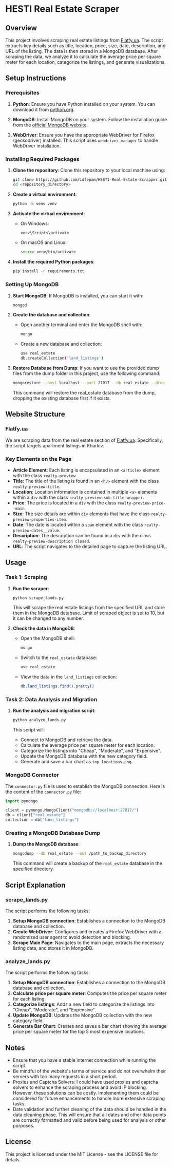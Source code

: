 # HESTI Real Estate Scraper

## Overview 

This project involves scraping real estate listings from [Flatfy.ua](https://flatfy.ua). The script extracts key details such as title, location, price, size, date, description, and URL of the listing. The data is then stored in a MongoDB database. After scraping the data, we analyze it to calculate the average price per square meter for each location, categorize the listings, and generate visualizations.

## Setup Instructions

### Prerequisites

1. **Python**: Ensure you have Python installed on your system. You can download it from [python.org](https://www.python.org/downloads/).

2. **MongoDB**: Install MongoDB on your system. Follow the installation guide from the [official MongoDB website](https://docs.mongodb.com/manual/installation/).

3. **WebDriver**: Ensure you have the appropriate WebDriver for Firefox (geckodriver) installed. This script uses `webdriver_manager` to handle WebDriver installation.

### Installing Required Packages

1. **Clone the repository**: Clone this repository to your local machine using:
   ```sh
   git clone https://github.com/idfepam/HESTI-Real-Estate-Scrapper.git
   cd <repository_directory>
   ```

2. **Create a virtual environment**:
   ```sh
   python -m venv venv
   ```

3. **Activate the virtual environment**:
   - On Windows:
     ```sh
     venv\Scripts\activate
     ```
   - On macOS and Linux:
     ```sh
     source venv/bin/activate
     ```

4. **Install the required Python packages**:
   ```sh
   pip install -r requirements.txt
   ```

### Setting Up MongoDB

1. **Start MongoDB**: If MongoDB is installed, you can start it with:
   ```sh
   mongod
   ```

2. **Create the database and collection**:
   - Open another terminal and enter the MongoDB shell with:
     ```sh
     mongo
     ```
   - Create a new database and collection:
     ```sh
     use real_estate
     db.createCollection('land_listings')
     ```

3. **Restore Database from Dump**:
    If you want to use the provided dump files from the dump folder in this project, use the following command:
    ```sh
    mongorestore --host localhost --port 27017 --db real_estate --drop ./dump/real_estate
    ```
    This command will restore the real_estate database from the dump, dropping the existing database first if it exists.

## Website Structure

### Flatfy.ua

We are scraping data from the real estate section of [Flatfy.ua](https://flatfy.ua). Specifically, the script targets apartment listings in Kharkiv. 

### Key Elements on the Page

- **Article Element**: Each listing is encapsulated in an `<article>` element with the class `realty-preview`.
- **Title**: The title of the listing is found in an `<h3>` element with the class `realty-preview-title`.
- **Location**: Location information is contained in multiple `<a>` elements within a `div` with the class `realty-preview-sub-title-wrapper`.
- **Price**: The price is located in a `div` with the class `realty-preview-price--main`.
- **Size**: The size details are within `div` elements that have the class `realty-preview-properties-item`.
- **Date**: The date is located within a `span` element with the class `realty-preview-dates__value`.
- **Description**: The description can be found in a `div` with the class `realty-preview-description closed`.
- **URL**: The script navigates to the detailed page to capture the listing URL.

## Usage

### Task 1: Scraping

1. **Run the scraper**:
   ```sh
   python scrape_lands.py
   ```

   This will scrape the real estate listings from the specified URL and store them in the MongoDB database. Limit of scraped object is set to 10, but it can be changed to any number.

2. **Check the data in MongoDB**:
   - Open the MongoDB shell:
     ```sh
     mongo
     ```
   - Switch to the `real_estate` database:
     ```sh
     use real_estate
     ```
   - View the data in the `land_listings` collection:
     ```sh
     db.land_listings.find().pretty()
     ```

### Task 2: Data Analysis and Migration

1. **Run the analysis and migration script**:
   ```sh
   python analyze_lands.py
   ```

   This script will:
   - Connect to MongoDB and retrieve the data.
   - Calculate the average price per square meter for each location.
   - Categorize the listings into "Cheap", "Moderate", and "Expensive".
   - Update the MongoDB database with the new category field.
   - Generate and save a bar chart as `top_locations.png`.

### MongoDB Connector

The `connector.py` file is used to establish the MongoDB connection. Here is the content of the `connector.py` file:

```python
import pymongo

client = pymongo.MongoClient("mongodb://localhost:27017/")
db = client["real_estate"]
collection = db["land_listings"] 
```

### Creating a MongoDB Database Dump

1. **Dump the MongoDB database**:
   ```sh
   mongodump --db real_estate --out /path_to_backup_directory
   ```

   This command will create a backup of the `real_estate` database in the specified directory.

## Script Explanation

### scrape_lands.py

The script performs the following tasks:

1. **Setup MongoDB connection**: Establishes a connection to the MongoDB database and collection.
2. **Create WebDriver**: Configures and creates a Firefox WebDriver with a randomized user agent to avoid detection and blocking.
3. **Scrape Main Page**: Navigates to the main page, extracts the necessary listing data, and stores it in MongoDB.

### analyze_lands.py

The script performs the following tasks:

1. **Setup MongoDB connection**: Establishes a connection to the MongoDB database and collection.
2. **Calculate price per square meter**: Computes the price per square meter for each listing.
3. **Categorize listings**: Adds a new field to categorize the listings into "Cheap", "Moderate", and "Expensive".
4. **Update MongoDB**: Updates the MongoDB collection with the new category field.
5. **Generate Bar Chart**: Creates and saves a bar chart showing the average price per square meter for the top 5 most expensive locations.

## Notes

- Ensure that you have a stable internet connection while running the script.
- Be mindful of the website's terms of service and do not overwhelm their servers with too many requests in a short period.
- Proxies and Captcha Solvers: I could have used proxies and captcha solvers to enhance the scraping process and avoid IP blocking. However, these solutions can be costly. Implementing them could be considered for future enhancements to handle more extensive scraping tasks.
- Date validation and further cleaning of the data should be handled in the data cleaning phase. This will ensure that all dates and other data points are correctly formatted and valid before being used for analysis or other purposes.

## License

This project is licensed under the MIT License - see the LICENSE file for details.
